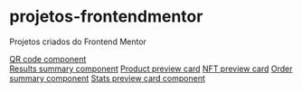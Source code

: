 # projetos-frontendmentor

Projetos criados do Frontend Mentor

<a href="https://ronan-cn.github.io/projetos-frontendmentor/qr-code/index.html">QR code component</a> <br>
<a href="https://ronan-cn.github.io/projetos-frontendmentor/results-summary/index.html">Results summary component</a>
<a href="https://ronan-cn.github.io/projetos-frontendmentor/product-preview-card/index.html">Product preview card</a>
<a href="https://ronan-cn.github.io/projetos-frontendmentor/nft-preview-card/index.html">NFT preview card</a>
<a href="https://ronan-cn.github.io/projetos-frontendmentor/order-summary/index.html">Order summary component</a>
<a href="https://ronan-cn.github.io/projetos-frontendmentor/stats-preview-card/index.html">Stats preview card component</a>
